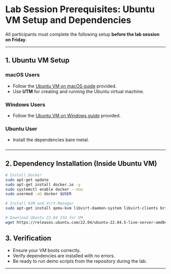 # Lab Session Prerequisites: Ubuntu VM Setup and Dependencies

All participants must complete the following setup **before the lab session on Friday**.

---

## 1. Ubuntu VM Setup

### macOS Users

* Follow the [Ubuntu VM on macOS guide](https://github.com/dream-lab/ds252-2025/blob/main/lab-session1-2208/macos_vm_setup.md) provided.
* Use **UTM** for creating and running the Ubuntu virtual machine.

###

### Windows Users

* Follow the [Ubuntu VM on Windows guide](https://github.com/dream-lab/ds252-2025/blob/main/lab-session1-2208/windows_vm_setup.md) provided.

### Ubuntu User

* Install the dependencies bare metal.

###

---

## 2. Dependency Installation (Inside Ubuntu VM)
``` bash
# Install Docker
sudo apt-get update
sudo apt-get install docker.io -y
sudo systemctl enable docker --now
sudo usermod -aG docker $USER
 
# Install KVM and Virt-Manager
sudo apt-get install qemu-kvm libvirt-daemon-system libvirt-clients bridge-utils virt-manager -y
 
# Download Ubuntu 22.04 ISO for VM
wget https://releases.ubuntu.com/22.04/ubuntu-22.04.5-live-server-amd64.iso

```


## 3. Verification

* Ensure your VM boots correctly.
* Verify dependencies are installed with no errors.
* Be ready to run demo scripts from the repository during the lab.

---

